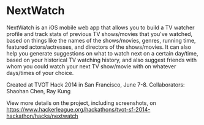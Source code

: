 NextWatch
=========
NextWatch is an iOS mobile web app that allows you to build a TV watcher profile and track stats of previous TV shows/movies that you've watched, based on things like the names of the shows/movies, genres, running time, featured actors/actresses, and directors of the shows/movies. It can also help you generate suggestions on what to watch next on a certain day/time, based on your historical TV watching history, and also suggest friends with whom you could watch your next TV show/movie with on whatever days/times of your choice.

Created at TVOT Hack 2014 in San Francisco, June 7-8.
Collaborators: Shaohan Chen, Ray Kung

View more details on the project, including screenshots, on https://www.hackerleague.org/hackathons/tvot-sf-2014-hackathon/hacks/nextwatch
